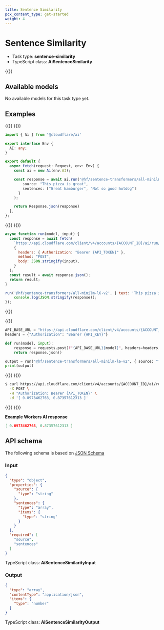 ```yaml
---
title: Sentence Similarity
pcx_content_type: get-started
weight: 4
---
```


# Sentence Similarity



* Task type: **sentence-similarity**
* TypeScript class: **AiSentenceSimilarity**

{{<render file="_npm-update.md">}}

## Available models

No available models for this task type yet.

## Examples

{{<tabs labels="worker | node | python | curl">}}
{{<tab label="worker" default="true">}}

```ts
import { Ai } from '@cloudflare/ai'

export interface Env {
  AI: any;
}

export default {
  async fetch(request: Request, env: Env) {
    const ai = new Ai(env.AI);

    const response = await ai.run('@hf/sentence-transformers/all-minilm-l6-v2', {
        source: "This pizza is great",
        sentences: ["Great hamburger", "Not so good hotdog"]
      }
    );

    return Response.json(response)
  },
};
```

{{</tab>}}
{{<tab label="node">}}

```js
async function run(model, input) {
  const response = await fetch(
    `https://api.cloudflare.com/client/v4/accounts/{ACCOUNT_ID}/ai/run/${model}`,
    {
      headers: { Authorization: "Bearer {API_TOKEN}" },
      method: "POST",
      body: JSON.stringify(input),
    }
  );
  const result = await response.json();
  return result;
}

run('@hf/sentence-transformers/all-minilm-l6-v2', { text: 'This pizza is great', sentences: ['Great hamburger', 'Not so good hotdog'] }).then((response) => {
    console.log(JSON.stringify(response));
});
```

{{</tab>}}

{{<tab label="python">}}

```py
API_BASE_URL = "https://api.cloudflare.com/client/v4/accounts/{ACCOUNT_ID}/ai/run/"
headers = {"Authorization": "Bearer {API_KEY}"}

def run(model, input):
    response = requests.post(f"{API_BASE_URL}{model}", headers=headers, json=input)
    return response.json()

output = run("@hf/sentence-transformers/all-minilm-l6-v2", { source: "This pizza is great", sentences: ["Great hamburger", "Not so good hotdog"] })
print(output)
```

{{</tab>}}
{{<tab label="curl">}}

```sh
$ curl https://api.cloudflare.com/client/v4/accounts/{ACCOUNT_ID}/ai/run/@hf/sentence-transformers/all-minilm-l6-v2 \
  -X POST \
  -H "Authorization: Bearer {API_TOKEN}" \
  -d '[ 0.0973462763, 0.87357612313 ]'
```

{{</tab>}}
{{</tabs>}}

**Example Workers AI response**

```json
[ 0.0973462763, 0.87357612313 ]
```

## API schema

The following schema is based on [JSON Schema](https://json-schema.org/)

### Input

```json
{
  "type": "object",
  "properties": {
    "source": {
      "type": "string"
    },
    "sentences": {
      "type": "array",
      "items": {
        "type": "string"
      }
    }
  },
  "required": [
    "source",
    "sentences"
  ]
}
```

TypeScript class: **AiSentenceSimilarityInput**

### Output

```json
{
  "type": "array",
  "contentType": "application/json",
  "items": {
    "type": "number"
  }
}
```

TypeScript class: **AiSentenceSimilarityOutput**
